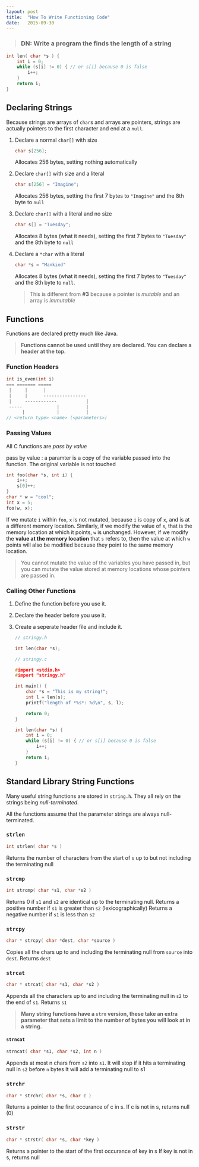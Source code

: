 ```yaml
---
layout: post
title:  "How To Write Functioning Code"
date:   2015-09-30
---
```

> ### DN: Write a program the finds the length of a string
>
```c
int len( char *s ) {
    int i = 0;
    while (s[i] != 0) { // or s[i] because 0 is false
        i++;
    }
    return i;
}
```

## Declaring Strings
Because strings are arrays of `char`s and arrays are pointers,
strings are actually pointers to the first character and end at a `null`.

1. Declare  a normal `char[]` with size

   ```c
   char s[256];
   ```
   Allocates 256 bytes, setting nothing automatically

2. Declare `char[]` with size and a literal

   ```c
   char s[256] = "Imagine";
   ```
   Allocates 256 bytes, setting the first 7 bytes to `"Imagine"`
   and the 8th byte to `null`

3. Declare `char[]` with a literal and no size

   ```c
   char s[] = "Tuesday";
   ```
   Allocates 8 bytes (what it needs), setting the first 7 bytes to `"Tuesday"`
   and the 8th byte to `null`

4. Declare a `*char` with a literal

   ```c
   char *s = "Mankind"
   ```
   Allocates 8 bytes (what it needs), setting the first 7 bytes to `"Tuesday"`
   and the 8th byte to `null`.

   > This is different from **#3** because a pointer is _mutable_
   and an array is _immutable_

## Functions
Functions are declared pretty much like Java.

> **Functions cannot be used until they are declared.
> You can declare a header at the top.**

### Function Headers

```c
int is_even(int i)
=== ======= =====
 |     |      |
 |     |      ----------------
 |     ------------           |
 -----             |          |
      |            |          |
// <return type> <name> (<parameters>)
```

### Passing Values

All C functions are _pass by value_


pass by value
: a paramter is a copy of the variable passed into the function.
The original variable is not touched

```c
int foo(char *s, int i) {
    i++;
    s[0]++;
}
char * w = "cool";
int x = 5;
foo(w, x);
```

If we mutate `i` within `foo`, `x` is not mutated,
because `i` is copy of `x`, and is at a different memory location.
Similarly, if we modify the value of `s`, that is the memory location
at which it points, `w` is unchanged. However, if we modify
the **value at the memory location** that `s` refers to,
then the value at which `w` points will also be modified
because they point to the same memory location.

> You cannot mutate the value of the variables you have passed in,
> but you can mutate the value stored at memory locations whose pointers
> are passed in.

### Calling Other Functions

1. Define the function before you use it.
2. Declare the header before you use it.
3. Create a seperate header file and include it.

   ```c
   // stringy.h

   int len(char *s);
   ```

   ```c
   // stringy.c

   #import <stdio.h>
   #import "stringy.h"

   int main() {
       char *s = "This is my string!";
       int l = len(s);
       printf("length of *%s*: %d\n", s, l);

       return 0;
   }

   int len(char *s) {
       int i = 0;
       while (s[i] != 0) { // or s[i] because 0 is false
           i++;
       }
       return i;
   }
   ```

## Standard Library String Functions
Many useful string functions are stored in `string.h`. They all rely on the strings being _null-terminated_.

All the functions assume that the parameter strings are always null-terminated.


### `strlen`

```c
int strlen( char *s )
```

Returns the number of characters from the start of `s` up to but not including the terminating null

### `strcmp`

```c
int strcmp( char *s1, char *s2 )
```

Returns 0 if `s1` and `s2` are identical up to the terminating null.
Returns a positive number if `s1` is greater than `s2` (lexicographically)
Returns a negative number if `s1` is less than `s2`

### `strcpy`

```c
char * strcpy( char *dest, char *source )
```

Copies all the chars up to and including the terminating null from `source` into `dest`.
Returns `dest`

### `strcat`

```c
char * strcat( char *s1, char *s2 )
```

Appends all the characters up to and including the terminating null in `s2` to the end of `s1`.
Returns `s1`

> **Many string functions have a `strn` version, these take an extra parameter
> that sets a limit to the number of bytes you will look at in a string.**

#### `strncat`

```c
strncat( char *s1, char *s2, int n )
```

Appends at most n chars from `s2` into `s1`.
It will stop if it hits a terminating null in `s2` before `n` bytes
It will add a terminating null to s1

### `strchr`

```c
char * strchr( char *s, char c )
```

Returns a pointer to the first occurance of c in s.
If c is not in s, returns null (0)

### `strstr`

```c
char * strstr( char *s, char *key )
```

Returns a pointer to the start of the first occurance of key in s
If key is not in s, returns null
